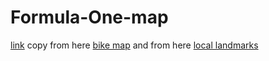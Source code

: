 # Formula-One-map
[link](https://overpass-ultra.us/#map&query=url:https://raw.githubusercontent.com/LordGarySugar/Formula-One-map/refs/heads/main/Formula-One-map.ultra?token=GHSAT0AAAAAADHC5JWACOFU7OE4E3QE4T5M2GZZYSQ)
copy from here [bike map](https://overpass-ultra.us/docs/Examples/bike-infra/)
and from here [local landmarks](https://overpass-ultra.us/docs/Examples/landmarks-prototype/)
